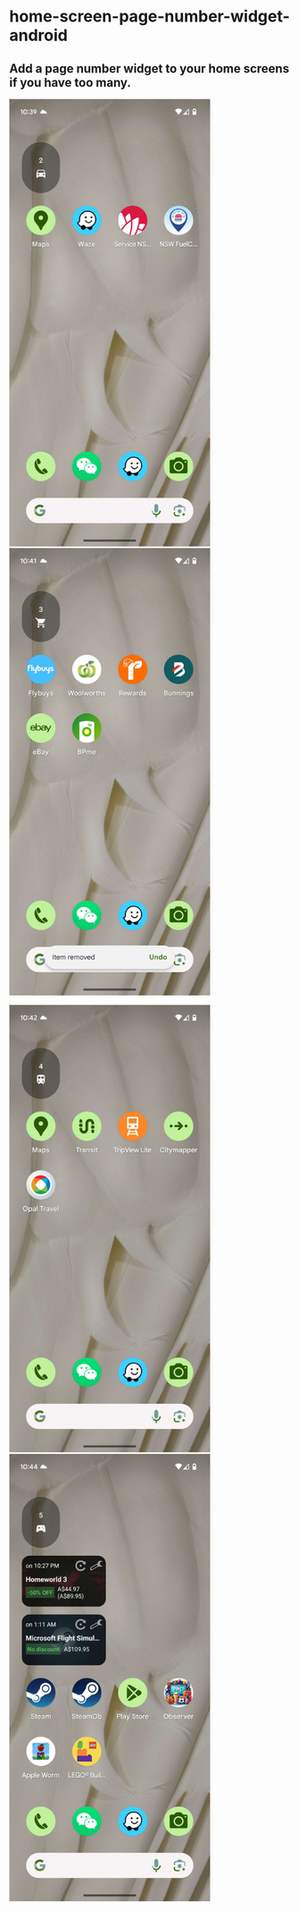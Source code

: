 # home-screen-page-number-widget-android

## Add a page number widget to your home screens if you have too many.

<img src="https://raw.githubusercontent.com/hamimelon-studio/home-screen-page-number-widget-android/main/images/pagenumber2.jpg" width="360" height="800" /> <img src="https://raw.githubusercontent.com/hamimelon-studio/home-screen-page-number-widget-android/main/images/pagenumber3.jpg" width="360" height="800" />

<img src="https://raw.githubusercontent.com/hamimelon-studio/home-screen-page-number-widget-android/main/images/pagenumber4.jpg" width="360" height="800" /> <img src="https://raw.githubusercontent.com/hamimelon-studio/home-screen-page-number-widget-android/main/images/pagenumber5.jpg" width="360" height="800" />

